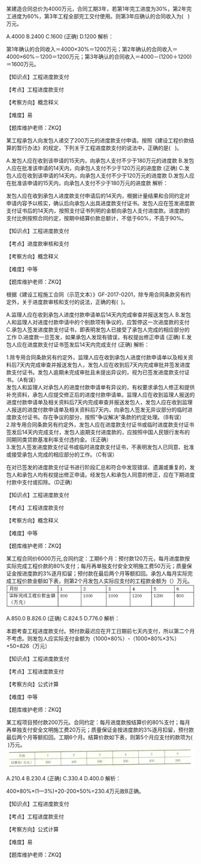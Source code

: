 <p>某建造合同总价为4000万元，合同工期3年，若第1年完工进度为30%，第2年完工进度为60%，第3年工程全部完工交付使用。则第3年应确认的合同收入为( &nbsp; )万元。</p>
A.4000
B.2400
C.1600  (正确)
D.1200
解析：<p>第1年确认的合同收入＝4000×30%＝1200万元；第2年确认的合同收入＝4000×60%－1200＝1200万元；第3年确认的合同收入＝4000－(1200＋1200)＝1600万元。</p><p>【知识点】工程进度款支付</p><p>【考点】工程进度款支付</p><p>【考察方向】概念释义</p><p>【难度】易</p><p>【题库维护老师：ZKQ】</p>
<p>某工程承包人向发包人递交了200万元的进度款支付申请。按照《建设工程价款结算的暂行办法》的规定，下列关于工程进度款支付的说法中，正确的是( &nbsp; )。</p>
A.发包人应在收到该申请的15天内，向承包人支付不少于180万元的进度款
B.发包人应在批准该申请的14天内，向承包人支付不少于120万元的进度款  (正确)
C.发包人应在收到该申请的14天内，向承包人支付不少于120万元的进度款
D.发包人应在批准该申请的15天内，向承包人支付不少于180万元的进度款
解析：<p>发包人应在收到承包人进度款支付申请后的14天内，根据计量结果和合同约定对申请内容予以核实，确认后向承包人出具进度款支付证书。发包人应在签发进度款支付证书后的14天内，按照支付证书列明的金额向承包人支付进度款。进度款的支付比例按照合同约定，按期中结算价款总额计，不低于60%，不高于90%。</p><p>【知识点】工程进度款支付</p><p>【考点】进度款审核和支付</p><p>【考察方向】概念释义</p><p>【难度】中等</p><p>【题库维护老师：ZKQ】</p>
<p>根据《建设工程施工合同（示范文本）》GF-2017-0201，除专用合同条款另有约定外，关于进度款审核和支付的说法，正确的有( &nbsp;)。</p>
A.监理人应在收到承包人进度付款申请单后14天内完成审查并报送发包人
B.发包人和监理人对进度付款申请中的个别款项有争议的，应暂停这一次进度款的支付
C.承包人签发进度款支付证书，即表明发包人已接受了承包人完成的相应部分的工作
D.进度款一旦签发，如果承包人发现有错误，有权提出修正申请  (正确)
E.发包人应在进度款支付证书签发后14天内完成支付  (正确)
解析：<p>1.除专用合同条款另有约定外，监理人应在收到承包人进度付款申请单以及相关资料后7天内完成审查并报送发包人，发包人应在收到后7天内完成审批并签发进度款支付证书。发包人逾期未完成审批且未提出异议的，视为已签发进度款支付证书。（A有误）<br/>发包人和监理人对承包人的进度付款申请单有异议的，有权要求承包人修正和提供补充资料，承包人应提交修正后的进度付款申请单。监理人应在收到监理人报送的进度付款申请单及相关资料后7天内完成审查并报送发包人，发包人应在收到监理人报送的进度付款申请单及相关资料后7天内，向承包人签发无异议部分的临时进度款支付证书。存在争议的部分，按照“争议解决”条款的约定处理。（B有误）<br/>2.除专用合同条款另有约定外，发包人应在进度款支付证书或临时进度款支付证书签发后14天内完成支付，发包人逾期支付进度款的，应按照中国人民银行发布的同期同类贷款基准利率支付违约金。（E正确）<br/>3.发包人签发进度款支付证书或临时进度款支付证书，不表明发包人已同意、批准或接受承包人完成的相应部分的工作。（C有误）</p><p>在对已签发的进度款支付证书进行阶段汇总和符合中发现错误、遗漏或重复的，发包人和承包人均有权提出修正申请。经发包人和承包人同意的修正，应在下期进度付款中支付或扣除。（D正确）</p><p>【知识点】工程进度款支付</p><p>【考点】工程进度款支付</p><p>【考察方向】概念释义</p><p>【难度】中等</p><p>【题库维护老师：ZKQ】</p>
<p>某工程合同价6000万元,合同约定：工期6个月：预付款120万元，每月进度款按实际完成工程价款的80%支付；每月再单独支付安全文明施工费50万元；质量保证金按进度款的3%逐月扣留；预付款在最后两个月等额扣回。承包人每月实际完成工程价款金额如下表，则第2个月发包人实际应支付的工程款金额为（）万元。<br/><img title="图片1.png" src="../三、工程进度款支付_images/38239ebd-963a-44a6-952e-6bc3ed9d8c3d.png"/></p>
A.850.0
B.826.0  (正确)
C.824.5
D.776.0
解析：<p>本题考查工程进度款支付。预付款最迟应在开工日期前七天内支付，所以第二个月不考虑。则发包人应实际支付金额为（1000×80%）-（1000×80%×3%）+50=826（万元）</p><p>【知识点】工程进度款支付</p><p>【考点】工程进度款支付</p><p>【考察方向】公式计算</p><p>【难度】中等</p><p>【题库维护老师：ZKQ】</p>
<p>某工程项目预付款200万元。合同约定：每月进度款按结算价的80%支付；每月再单独支付安全文明施工费20万元；质量保证金按进度款的3%逐月扣留，预付款最后两个月等额扣回。工期6个月。结算价款如下表，则第5个月应支付的款项为( &nbsp;)万元。<img title="221-1.png" src="../三、工程进度款支付_images/64150a71-d4ee-4049-abac-6fd9f17e6c8b.png"/></p>
A.210.4
B.230.4  (正确)
C.330.4
D.400.0
解析：<p>400×80%×(1—3%)+20-200×50%=230.4万元故B正确。</p><p>【知识点】工程进度款支付</p><p>【考点】工程进度款支付</p><p>【考察方向】公式计算</p><p>【难度】易</p><p>【题库维护老师：ZKQ】</p>
